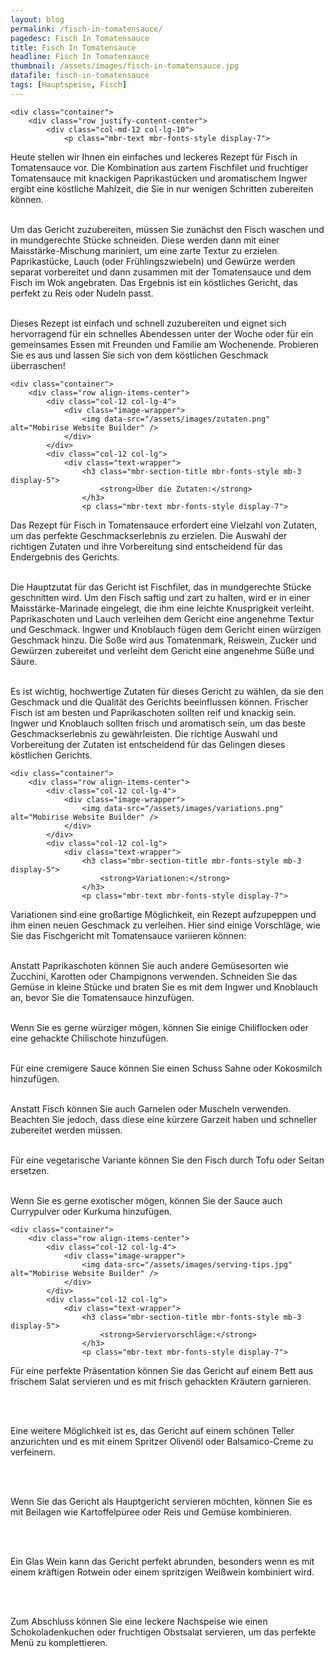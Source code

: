 ```yaml
---
layout: blog
permalink: /fisch-in-tomatensauce/
pagedesc: Fisch In Tomatensauce
title: Fisch In Tomatensauce
headline: Fisch In Tomatensauce
thumbnail: /assets/images/fisch-in-tomatensauce.jpg
datafile: fisch-in-tomatensauce
tags: [Hauptspeise, Fisch]
---
```

<!-- Einleitung START -->
<section data-bs-version="5.1" class="content5 cid-tyyJcTFpkx" id="content5-4">
    <!-- CONTENT-TEMPLATE START -->

    <div class="container">
        <div class="row justify-content-center">
            <div class="col-md-12 col-lg-10">
                <p class="mbr-text mbr-fonts-style display-7">
Heute stellen wir Ihnen ein einfaches und leckeres Rezept für Fisch in Tomatensauce vor. Die Kombination aus zartem Fischfilet und fruchtiger Tomatensauce mit knackigen Paprikastücken und aromatischem Ingwer ergibt eine köstliche Mahlzeit, die Sie in nur wenigen Schritten zubereiten können.<br><br>

Um das Gericht zuzubereiten, müssen Sie zunächst den Fisch waschen und in mundgerechte Stücke schneiden. Diese werden dann mit einer Maisstärke-Mischung mariniert, um eine zarte Textur zu erzielen. Paprikastücke, Lauch (oder Frühlingszwiebeln) und Gewürze werden separat vorbereitet und dann zusammen mit der Tomatensauce und dem Fisch im Wok angebraten. Das Ergebnis ist ein köstliches Gericht, das perfekt zu Reis oder Nudeln passt.<br><br>

Dieses Rezept ist einfach und schnell zuzubereiten und eignet sich hervorragend für ein schnelles Abendessen unter der Woche oder für ein gemeinsames Essen mit Freunden und Familie am Wochenende. Probieren Sie es aus und lassen Sie sich von dem köstlichen Geschmack überraschen!
                </p>
            </div>
        </div>
    </div>
    <!-- CONTENT-TEMPLATE END -->
</section>
<!-- Einleitung ENDE -->

<!-- Über die Zutaten START-->
<section data-bs-version="5.1" class="image1 cid-tyz1VZbAsM" id="image1-a">
    <!-- CONTENT-WITH-IMAGE-AND-HEADLINE-LEFT-TEMPLATE START -->

    <div class="container">
        <div class="row align-items-center">
            <div class="col-12 col-lg-4">
                <div class="image-wrapper">
                    <img data-src="/assets/images/zutaten.png" alt="Mobirise Website Builder" />
                </div>
            </div>
            <div class="col-12 col-lg">
                <div class="text-wrapper">
                    <h3 class="mbr-section-title mbr-fonts-style mb-3 display-5">
                        <strong>Über die Zutaten:</strong>
                    </h3>
                    <p class="mbr-text mbr-fonts-style display-7">
Das Rezept für Fisch in Tomatensauce erfordert eine Vielzahl von Zutaten, um das perfekte Geschmackserlebnis zu erzielen. Die Auswahl der richtigen Zutaten und ihre Vorbereitung sind entscheidend für das Endergebnis des Gerichts. <br><br>

Die Hauptzutat für das Gericht ist Fischfilet, das in mundgerechte Stücke geschnitten wird. Um den Fisch saftig und zart zu halten, wird er in einer Maisstärke-Marinade eingelegt, die ihm eine leichte Knusprigkeit verleiht. Paprikaschoten und Lauch verleihen dem Gericht eine angenehme Textur und Geschmack. Ingwer und Knoblauch fügen dem Gericht einen würzigen Geschmack hinzu. Die Soße wird aus Tomatenmark, Reiswein, Zucker und Gewürzen zubereitet und verleiht dem Gericht eine angenehme Süße und Säure. <br><br>

Es ist wichtig, hochwertige Zutaten für dieses Gericht zu wählen, da sie den Geschmack und die Qualität des Gerichts beeinflussen können. Frischer Fisch ist am besten und Paprikaschoten sollten reif und knackig sein. Ingwer und Knoblauch sollten frisch und aromatisch sein, um das beste Geschmackserlebnis zu gewährleisten. Die richtige Auswahl und Vorbereitung der Zutaten ist entscheidend für das Gelingen dieses köstlichen Gerichts.
                    </p>
                </div>
            </div>
        </div>
    </div>
    <!-- CONTENT-WITH-IMAGE-AND-HEADLINE-LEFT-TEMPLATE END -->
</section>
<!-- Über die Zutaten END-->

<!-- Variationen START-->
<section data-bs-version="5.1" class="image1 cid-tyz1VZbAsM" id="image1-a">
    <!-- CONTENT-WITH-IMAGE-AND-HEADLINE-LEFT-TEMPLATE START -->

    <div class="container">
        <div class="row align-items-center">
            <div class="col-12 col-lg-4">
                <div class="image-wrapper">
                    <img data-src="/assets/images/variations.png" alt="Mobirise Website Builder" />
                </div>
            </div>
            <div class="col-12 col-lg">
                <div class="text-wrapper">
                    <h3 class="mbr-section-title mbr-fonts-style mb-3 display-5">
                        <strong>Variationen:</strong>
                    </h3>
                    <p class="mbr-text mbr-fonts-style display-7">
Variationen sind eine großartige Möglichkeit, ein Rezept aufzupeppen und ihm einen neuen Geschmack zu verleihen. Hier sind einige Vorschläge, wie Sie das Fischgericht mit Tomatensauce variieren können:<br><br>

<i class="fa-regular fa-circle-check"></i> Anstatt Paprikaschoten können Sie auch andere Gemüsesorten wie Zucchini, Karotten oder Champignons verwenden. Schneiden Sie das Gemüse in kleine Stücke und braten Sie es mit dem Ingwer und Knoblauch an, bevor Sie die Tomatensauce hinzufügen.<br><br>

<i class="fa-regular fa-circle-check"></i> Wenn Sie es gerne würziger mögen, können Sie einige Chiliflocken oder eine gehackte Chilischote hinzufügen.<br><br>

<i class="fa-regular fa-circle-check"></i> Für eine cremigere Sauce können Sie einen Schuss Sahne oder Kokosmilch hinzufügen.<br><br>

<i class="fa-regular fa-circle-check"></i> Anstatt Fisch können Sie auch Garnelen oder Muscheln verwenden. Beachten Sie jedoch, dass diese eine kürzere Garzeit haben und schneller zubereitet werden müssen.<br><br>

<i class="fa-regular fa-circle-check"></i> Für eine vegetarische Variante können Sie den Fisch durch Tofu oder Seitan ersetzen.<br><br>

<i class="fa-regular fa-circle-check"></i> Wenn Sie es gerne exotischer mögen, können Sie der Sauce auch Currypulver oder Kurkuma hinzufügen.
                    </p>
                </div>
            </div>
        </div>
    </div>
    <!-- CONTENT-WITH-IMAGE-AND-HEADLINE-LEFT-TEMPLATE END -->
</section>
<!-- Variationen END-->

<!-- Serviervorschläge START-->
<section data-bs-version="5.1" class="image1 cid-tyz1VZbAsM" id="image1-a">
    <!-- CONTENT-WITH-IMAGE-AND-HEADLINE-LEFT-TEMPLATE START -->

    <div class="container">
        <div class="row align-items-center">
            <div class="col-12 col-lg-4">
                <div class="image-wrapper">
                    <img data-src="/assets/images/serving-tips.jpg" alt="Mobirise Website Builder" />
                </div>
            </div>
            <div class="col-12 col-lg">
                <div class="text-wrapper">
                    <h3 class="mbr-section-title mbr-fonts-style mb-3 display-5">
                        <strong>Serviervorschläge:</strong>
                    </h3>
                    <p class="mbr-text mbr-fonts-style display-7">
<i class="fa-regular fa-circle-check"></i> Für eine perfekte Präsentation können Sie das Gericht auf einem Bett aus frischem Salat servieren und es mit frisch gehackten Kräutern garnieren.

<br><br>

<i class="fa-regular fa-circle-check"></i> Eine weitere Möglichkeit ist es, das Gericht auf einem schönen Teller anzurichten und es mit einem Spritzer Olivenöl oder Balsamico-Creme zu verfeinern.

<br><br>

<i class="fa-regular fa-circle-check"></i> Wenn Sie das Gericht als Hauptgericht servieren möchten, können Sie es mit Beilagen wie Kartoffelpüree oder Reis und Gemüse kombinieren.

<br><br>

<i class="fa-regular fa-circle-check"></i> Ein Glas Wein kann das Gericht perfekt abrunden, besonders wenn es mit einem kräftigen Rotwein oder einem spritzigen Weißwein kombiniert wird.

<br><br>

<i class="fa-regular fa-circle-check"></i> Zum Abschluss können Sie eine leckere Nachspeise wie einen Schokoladenkuchen oder fruchtigen Obstsalat servieren, um das perfekte Menü zu komplettieren.
                    </p>
                </div>
            </div>
        </div>
    </div>
    <!-- CONTENT-WITH-IMAGE-AND-HEADLINE-LEFT-TEMPLATE END -->
</section>
<!-- Serviervorschläge END-->